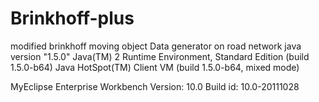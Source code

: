 # Brinkhoff-plus
modified brinkhoff moving object Data generator on road network
java version "1.5.0"
Java(TM) 2 Runtime Environment, Standard Edition (build 1.5.0-b64)
Java HotSpot(TM) Client VM (build 1.5.0-b64, mixed mode)

MyEclipse Enterprise Workbench
Version: 10.0
Build id: 10.0-20111028
